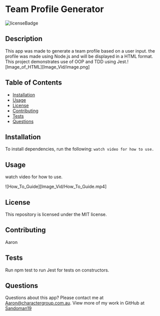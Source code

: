 # Team Profile Generator
![licenseBadge](https://img.shields.io/badge/License-MIT-yellow)

## Description
This app was made to generate a team profile based on a user input. the profile was made using Node.js and will be displayed in a HTML format. This project demonstrates use of OOP and TDD using Jest.![Image_of_HTML][Image_Vid/image.png]
## Table of Contents
* [Installation](#installation)
* [Usage](#used)
* [License](#license)
* [Contributing](#contributing)
* [Tests](#tests)
* [Questions](#questions)
## Installation
To install dependencies, run the following:
`
watch video for how to use.
`
## Usage
watch video for how to use.

![How_To_Guide][Image_Vid/How_To_Guide.mp4]
## License
This repository is licensed under the MIT license.
## Contributing
Aaron
## Tests
Run npm test to run Jest for tests on constructors.

## Questions
Questions about this app? Please contact me at [Aaron@charactergroup.com.au](mailto:Aaron@charactergroup.com.au). 
View more of my work in GitHub at [Sandoman19](https://github.com/Sandoman19) 
